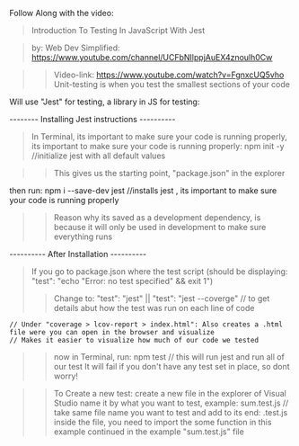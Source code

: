 

Follow Along with the video:

> Introduction To Testing In JavaScript With Jest

> by: Web Dev Simplified: https://www.youtube.com/channel/UCFbNIlppjAuEX4znoulh0Cw

> > Video-link: https://www.youtube.com/watch?v=FgnxcUQ5vho
> > Unit-testing is when you test the smallest sections of your code

Will use "Jest" for testing, a library in JS for testing:

-------- Installing Jest instructions ----------

> In Terminal, its important to make sure your code is running properly, its important to make sure your code is running properly: npm init -y //initialize jest with all default values

> > This gives us the starting point, "package.json" in the explorer

then run: npm i --save-dev jest //installs jest
, its important to make sure your code is running properly

> > Reason why its saved as a development dependency, is because it will only be used in development to make sure everything runs

---------- After Installation ----------

> If you go to package.json where the test script (should be displaying: "test": "echo \"Error: no test specified\" && exit 1")
>
> > Change to: "test": "jest" || "test": "jest --coverge" // to get details abut how the test was run on each line of code

    // Under "coverage > lcov-report > index.html": Also creates a .html file were you can open in the browser and visualize
    // Makes it easier to visualize how much of our code we tested

> > now in Terminal, run: npm test // this will run jest and run all of our test
> > It will fail if you don't have any test set in place, so dont worry!

> > To Create a new test:
> > create a new file in the explorer of Visual Studio
> > name it by what you want to test, example: sum.test.js // take same file name you want to test and add to its end: .test.js
> > inside the file, you need to import the some function in this example
> > continued in the example "sum.test.js" file


